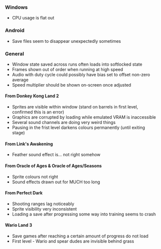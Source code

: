 
### Windows

- CPU usage is flat out

### Android

- Save files seem to disappear unexpectedly sometimes

### General

- Window state saved across runs often loads into softlocked state
- Frames shown out of order when running at high speed
- Audio with duty cycle could possibly have bias set to offset non-zero average
- Speed multiplier should be shown on-screen once adjusted

#### From Donkey Kong Land 2

- Sprites are visible within window (stand on barrels in first level, confirmed this is an error)
- Graphics are corrupted by loading while emulated VRAM is inaccessible
- Several sound channels are doing very weird things
- Pausing in the frist level darkens colours permanently (until exiting stage)

#### From Link's Awakening

- Feather sound effect is... not right somehow

#### From Oracle of Ages & Oracle of Ages/Seasons

- Sprite colours not right
- Sound effects drawn out for MUCH too long

#### From Perfect Dark

- Shooting ranges lag noticeably
- Sprite visibility very inconsistent
- Loading a save after progressing some way into training seems to crash

#### Wario Land 3

- Save games after reaching a certain amount of progress do not load
- First level - Wario and spear dudes are invisible behind grass
